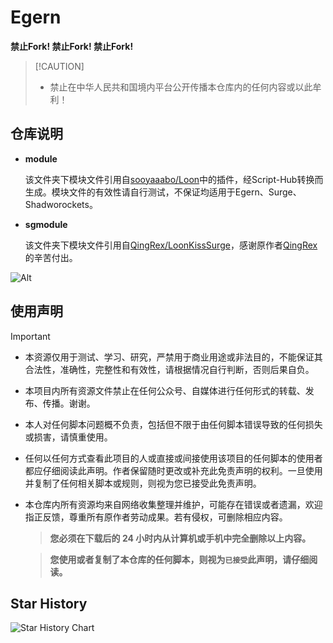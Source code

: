 # Egern
**禁止Fork! 禁止Fork! 禁止Fork!**

>  [!CAUTION]
>
> - 禁止在中华人民共和国境内平台公开传播本仓库内的任何内容或以此牟利！

## 仓库说明

- **module**

  该文件夹下模块文件引用自[sooyaaabo/Loon](https://github.com/sooyaaabo/Loon/tree/main/Plugin)中的插件，经Script-Hub转换而生成。模块文件的有效性请自行测试，不保证均适用于Egern、Surge、Shadworockets。

- **sgmodule**

  该文件夹下模块文件引用自[QingRex/LoonKissSurge](https://surge.qingr.moe/)，感谢原作者[QingRex](https://github.com/QingRex)的辛苦付出。

![Alt](https://repobeats.axiom.co/api/embed/86ba7b2c2643544a7f58764f067961b960afba52.svg "Repobeats analytics image")

## 使用声明

> [!IMPORTANT]
> - 本资源仅用于测试、学习、研究，严禁用于商业用途或非法目的，不能保证其合法性，准确性，完整性和有效性，请根据情况自行判断，否则后果自负。
>
> - 本项目内所有资源文件禁止在任何公众号、自媒体进行任何形式的转载、发布、传播。谢谢。
>
> - 本人对任何脚本问题概不负责，包括但不限于由任何脚本错误导致的任何损失或损害，请慎重使用。
>
> - 任何以任何方式查看此项目的人或直接或间接使用该项目的任何脚本的使用者都应仔细阅读此声明。作者保留随时更改或补充此免责声明的权利。一旦使用并复制了任何相关脚本或规则，则视为您已接受此免责声明。
>
> - 本仓库内所有资源均来自网络收集整理并维护，可能存在错误或者遗漏，欢迎指正反馈，尊重所有原作者劳动成果。若有侵权，可删除相应内容。
>
>   > **您必须在下载后的 24 小时内从计算机或手机中完全删除以上内容。**
>
>   > **您使用或者复制了本仓库的任何脚本，则视为`已接受`此声明，请仔细阅读。**


## Star History
![Star History Chart](https://api.star-history.com/svg?repos=sooyaaabo/Egern&type=Date)
